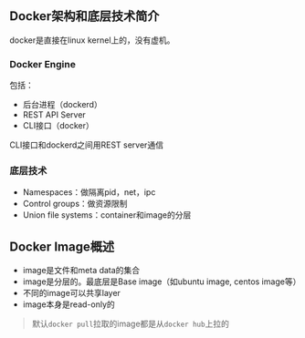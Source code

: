 ## Docker架构和底层技术简介

docker是直接在linux kernel上的，没有虚机。

### Docker Engine

包括：

- 后台进程（dockerd）
- REST API Server
- CLI接口（docker）

CLI接口和dockerd之间用REST server通信

### 底层技术

- Namespaces：做隔离pid，net，ipc
- Control groups：做资源限制
- Union file systems：container和image的分层

## Docker Image概述

- image是文件和meta data的集合
- image是分层的。最底层是Base image（如ubuntu image, centos image等）
- 不同的image可以共享layer
- image本身是read-only的

> 默认`docker pull`拉取的image都是从`docker hub`上拉的




